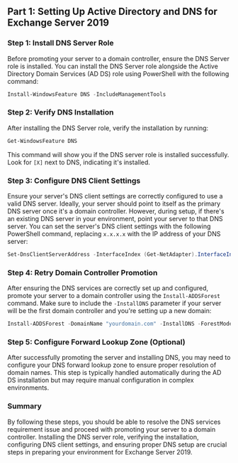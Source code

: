 ## Part 1: Setting Up Active Directory and DNS for Exchange Server 2019

### Step 1: Install DNS Server Role

Before promoting your server to a domain controller, ensure the DNS Server role is installed. You can install the DNS Server role alongside the Active Directory Domain Services (AD DS) role using PowerShell with the following command:

```powershell
Install-WindowsFeature DNS -IncludeManagementTools
```

### Step 2: Verify DNS Installation

After installing the DNS Server role, verify the installation by running:

```powershell
Get-WindowsFeature DNS
```

This command will show you if the DNS server role is installed successfully. Look for `[X]` next to DNS, indicating it's installed.

### Step 3: Configure DNS Client Settings

Ensure your server's DNS client settings are correctly configured to use a valid DNS server. Ideally, your server should point to itself as the primary DNS server once it's a domain controller. However, during setup, if there's an existing DNS server in your environment, point your server to that DNS server. You can set the server's DNS client settings with the following PowerShell command, replacing `x.x.x.x` with the IP address of your DNS server:

```powershell
Set-DnsClientServerAddress -InterfaceIndex (Get-NetAdapter).InterfaceIndex -ServerAddresses ("x.x.x.x")
```

### Step 4: Retry Domain Controller Promotion

After ensuring the DNS services are correctly set up and configured, promote your server to a domain controller using the `Install-ADDSForest` command. Make sure to include the `-InstallDNS` parameter if your server will be the first domain controller and you're setting up a new domain:

```powershell
Install-ADDSForest -DomainName "yourdomain.com" -InstallDNS -ForestMode Win2012R2 -DomainMode Win2012R2 -DatabasePath "C:\Windows\NTDS" -SysvolPath "C:\Windows\SYSVOL" -LogPath "C:\Windows\NTDS" -NoRebootOnCompletion -Force
```

### Step 5: Configure Forward Lookup Zone (Optional)

After successfully promoting the server and installing DNS, you may need to configure your DNS forward lookup zone to ensure proper resolution of domain names. This step is typically handled automatically during the AD DS installation but may require manual configuration in complex environments.

### Summary

By following these steps, you should be able to resolve the DNS services requirement issue and proceed with promoting your server to a domain controller. Installing the DNS server role, verifying the installation, configuring DNS client settings, and ensuring proper DNS setup are crucial steps in preparing your environment for Exchange Server 2019.
